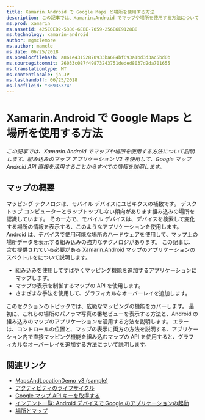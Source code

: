 ```yaml
---
title: Xamarin.Android で Google Maps と場所を使用する方法
description: この記事では、Xamarin.Android でマップや場所を使用する方法について説明します。 組み込みのマップ アプリケーション V2 を使用して、Google マップ Android API 直接を活用することからすべての情報を説明します。
ms.prod: xamarin
ms.assetid: 425E0ED2-5380-6EBE-7059-256B6E9128B8
ms.technology: xamarin-android
author: mgmclemore
ms.author: mamcle
ms.date: 06/25/2018
ms.openlocfilehash: a861e43152870933ba684bf693a1bd3d3ac5bd0b
ms.sourcegitcommit: 26033c087f49873243751deded8037d2da701655
ms.translationtype: MT
ms.contentlocale: ja-JP
ms.lasthandoff: 06/25/2018
ms.locfileid: "36935374"
---
```

# <a name="how-to-use-google-maps-and-location-with-xamarinandroid"></a>Xamarin.Android で Google Maps と場所を使用する方法

_この記事では、Xamarin.Android でマップや場所を使用する方法について説明します。組み込みのマップ アプリケーション V2 を使用して、Google マップ Android API 直接を活用することからすべての情報を説明します。_

## <a name="maps-overview"></a>マップの概要

マッピング テクノロジは、モバイル デバイスにユビキタスの補数です。 デスクトップ コンピューターとラップトップしない傾向があります組み込みの場所を認識しています。 その一方で、モバイル デバイスは、デバイスを検索して変化する場所の情報を表示する、このようなアプリケーションを使用します。 Android は、デバイスで使用可能な場所のハードウェアを使用して、マップ上の場所データを表示する組み込みの強力なテクノロジがあります。 この記事は、含む提供されている必要がある Xamarin.Android マップのアプリケーションのスペクトルをについて説明します。 

-  組み込みを使用してすばやくマッピング機能を追加するアプリケーションにマップします。
-  マップの表示を制御するマップの API を使用します。
-  さまざまな手法を使用して、グラフィカルなオーバーレイを追加します。

このセクションのトピックでは、広範なマッピングの機能をカバーします。
最初に、これらの場所のパノラマ写真の番地ビューを表示する方法と、Android の組み込みのマップのアプリケーションを活用する方法を説明します。 エラーは、コントロールの位置と、マップの表示に両方の方法を説明する、アプリケーション内で直接マッピング機能を組み込むマップの API を使用すると、グラフィカルなオーバーレイを追加する方法について説明します。


## <a name="related-links"></a>関連リンク

- [MapsAndLocationDemo_v3 (sample)](https://developer.xamarin.com/samples/monodroid/MapsAndLocationDemo_v3/)
- [アクティビティのライフサイクル](~/android/app-fundamentals/activity-lifecycle/index.md)
- [Google マップ API キーを取得する](~/android/platform/maps-and-location/maps/obtaining-a-google-maps-api-key.md)
- [インテント一覧: Android デバイスで Google のアプリケーションの起動](http://developer.android.com/guide/appendix/g-app-intents.html)
- [場所とマップ](http://developer.android.com/guide/topics/location/index.html)
